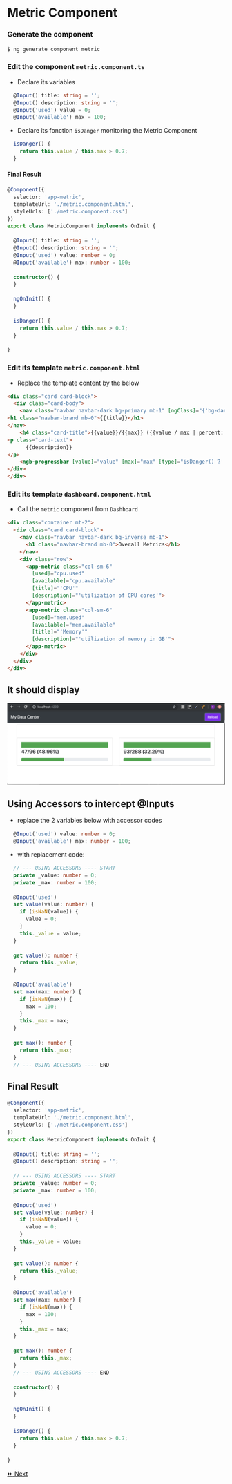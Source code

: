 # Metric Component

### Generate the component

```
$ ng generate component metric
```

### Edit the component `metric.component.ts`

* Declare its variables

```typescript
  @Input() title: string = '';
  @Input() description: string = '';
  @Input('used') value = 0;
  @Input('available') max = 100;
```

* Declare its fonction `isDanger` monitoring the Metric Component

```typescript
  isDanger() {
    return this.value / this.max > 0.7;
  }
```

#### Final Result

```typescript
@Component({
  selector: 'app-metric',
  templateUrl: './metric.component.html',
  styleUrls: ['./metric.component.css']
})
export class MetricComponent implements OnInit {

  @Input() title: string = '';
  @Input() description: string = '';
  @Input('used') value: number = 0;
  @Input('available') max: number = 100;

  constructor() {
  }

  ngOnInit() {
  }

  isDanger() {
    return this.value / this.max > 0.7;
  }

}

```

### Edit its template `metric.component.html`

* Replace the template content by the below

```html
<div class="card card-block">
  <div class="card-body">
    <nav class="navbar navbar-dark bg-primary mb-1" [ngClass]="{'bg-danger': isDanger(), 'bg-success': !isDanger()}">     
<h1 class="navbar-brand mb-0">{{title}}</h1>     
</nav>
    <h4 class="card-title">{{value}}/{{max}} ({{value / max | percent:'1.0-2'}})</h4>     
<p class="card-text">
      {{description}}     
</p>
    <ngb-progressbar [value]="value" [max]="max" [type]="isDanger() ? 'danger' : 'success'"></ngb-progressbar>     
</div>
</div>
```

### Edit its template `dashboard.component.html`

* Call the `metric` component from `Dashboard`

```html
<div class="container mt-2">
  <div class="card card-block">
    <nav class="navbar navbar-dark bg-inverse mb-1">
      <h1 class="navbar-brand mb-0">Overall Metrics</h1>
    </nav>
    <div class="row">
      <app-metric class="col-sm-6"     
        [used]="cpu.used"     
        [available]="cpu.available"     
        [title]="'CPU'"     
        [description]="'utilization of CPU cores'">     
      </app-metric>     
      <app-metric class="col-sm-6"     
        [used]="mem.used"     
        [available]="mem.available"     
        [title]="'Memory'"     
        [description]="'utilization of memory in GB'">     
      </app-metric>     
    </div>
  </div>
</div>
```

## It should display

![image](../images/metric.png)


## Using Accessors to intercept @Inputs

* replace the 2 variables below with accessor codes

```typescript
  @Input('used') value: number = 0;
  @Input('available') max: number = 100;
```

* with replacement code:

```typescript
  // --- USING ACCESSORS ---- START
  private _value: number = 0;
  private _max: number = 100;

  @Input('used')
  set value(value: number) {
    if (isNaN(value)) {
      value = 0;
    }
    this._value = value;
  }

  get value(): number {
    return this._value;
  }

  @Input('available')
  set max(max: number) {
    if (isNaN(max)) {
      max = 100;
    }
    this._max = max;
  }

  get max(): number {
    return this._max;
  }
  // --- USING ACCESSORS ---- END
```

## Final Result

```typescript
@Component({
  selector: 'app-metric',
  templateUrl: './metric.component.html',
  styleUrls: ['./metric.component.css']
})
export class MetricComponent implements OnInit {

  @Input() title: string = '';
  @Input() description: string = '';

  // --- USING ACCESSORS ---- START
  private _value: number = 0;
  private _max: number = 100;

  @Input('used')
  set value(value: number) {
    if (isNaN(value)) {
      value = 0;
    }
    this._value = value;
  }

  get value(): number {
    return this._value;
  }

  @Input('available')
  set max(max: number) {
    if (isNaN(max)) {
      max = 100;
    }
    this._max = max;
  }

  get max(): number {
    return this._max;
  }
  // --- USING ACCESSORS ---- END

  constructor() {
  }

  ngOnInit() {
  }

  isDanger() {
    return this.value / this.max > 0.7;
  }

}
```

[:fast_forward: Next ](node.md)
